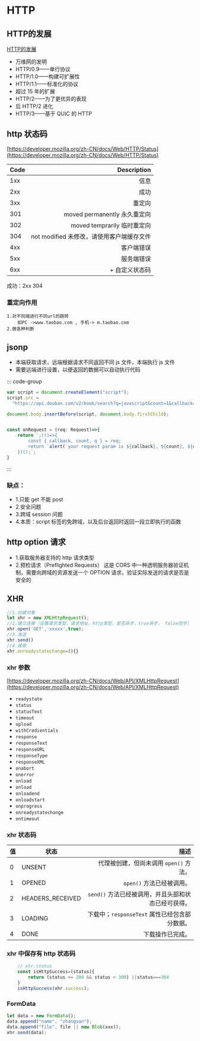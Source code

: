 # HTTP


## HTTP的发展

[HTTP的发展](https://developer.mozilla.org/zh-CN/docs/Web/HTTP/Basics_of_HTTP/Evolution_of_HTTP#%E4%B8%87%E7%BB%B4%E7%BD%91%E7%9A%84%E5%8F%91%E6%98%8E)

- 万维网的发明
- HTTP/0.9——单行协议
- HTTP/1.0——构建可扩展性
- HTTP/1.1——标准化的协议
- 超过 15 年的扩展
- HTTP/2——为了更优异的表现
- 后 HTTP/2 进化
- HTTP/3——基于 QUIC 的 HTTP

## http 状态码

[https://developer.mozilla.org/zh-CN/docs/Web/HTTP/Status](https://developer.mozilla.org/zh-CN/docs/Web/HTTP/Status)

| Code |                               Description |
| ---- | ----------------------------------------: |
| 1xx  |                                      信息 |
| 2xx  |                                      成功 |
| 3xx  |                                    重定向 |
| 301  |              moved permanently 永久重定向 |
| 302  |               moved temprarily 临时重定向 |
| 304  | not modified 未修改，请使用客户端缓存文件 |
| 4xx  |                                客户端错误 |
| 5xx  |                                服务端错误 |
| 6xx  |                            + 自定义状态码 |

成功：2xx 304

### 重定向作用

    1.对不同端进行不同url的跳转
        如PC ->www.taobao.com , 手机-> m.taobao.com
    2.做各种判断

## jsonp

- 本端获取请求，远端根据请求不同返回不同 js 文件，本端执行 js 文件
- 需要远端进行设置，以便返回的数据可以自动执行代码

::: code-group

```js [客户端]
var script = document.createElement("script");
script.src =
  "https://api.douban.com/v2/book/search?q=javascript&count=1&callback=handleResponse";

document.body.insertBefore(script, document.body.firstChild);
```

```js [服务端]

const onRequest = (req: Request)=>{
    return `;(()=>{
        const { callback, count, q } = req;
        return `alert(`your request param is ${callback}, ${count}, ${q}`)`
    })();`;
}
```

:::

### 缺点：

- 1.只能 get 不能 post
- 2.安全问题
- 3.跨域 session 问题
- 4.本质：script 标签的免跨域，以及后台返回时返回一段立即执行的函数

## http option 请求

- 1.获取服务器支持的 http 请求类型
- 2.预检请求（Preflighted Requests）
  这是 CORS 中一种透明服务器验证机制，需要向跨域的资源发送一个 OPTION 请求，验证实际发送的请求是否是安全的

## XHR

```js
//1.创建对象
let xhr = new XMLHttpRequest();
//2.建立连接（设置请求类型，请求地址，http类型，是否异步，true异步， false同步）
xhr.open('GET','xxxxx',true);
//3.发送
xhr.send()
//4.接收
xhr.onreadystatechange=(){}
```

### xhr 参数

[https://developer.mozilla.org/zh-CN/docs/Web/API/XMLHttpRequest](https://developer.mozilla.org/zh-CN/docs/Web/API/XMLHttpRequest)

- `readystate`
- `status`
- `statusText`
- `timeout`
- `upload`
- `withCredientials`
- `response`
- `responseText`
- `responseURL`
- `responseType`
- `responseXML`
- `onabort`
- `onerror`
- `onload`
- `onload`
- `onloadend`
- `onloadstart`
- `onprogress`
- `onreadystatechange`
- `ontimeout`

### xhr 状态码

|值	|状态|	描述|
|--|--|--:|
|0	|UNSENT|	代理被创建，但尚未调用 `open()` 方法。|
|1	|OPENED|	`open()` 方法已经被调用。|
|2	|HEADERS_RECEIVED|	`send()` 方法已经被调用，并且头部和状态已经可获得。|
|3	|LOADING|	下载中；`responseText` 属性已经包含部分数据。|
|4	|DONE|	下载操作已完成。|


### xhr 中保存有 http 状态码

```js
    // xhr.status
    const isHttpSuccess=(status){
        return (status >= 200 && status < 300) ||status===304
    }
    isHttpSuccess(xhr.success);
```

### FormData

```js
let data = new FormData();
data.append("name", "zhangsan");
data.append("file", file || new Blob(xxx));
xhr.send(data);
```
